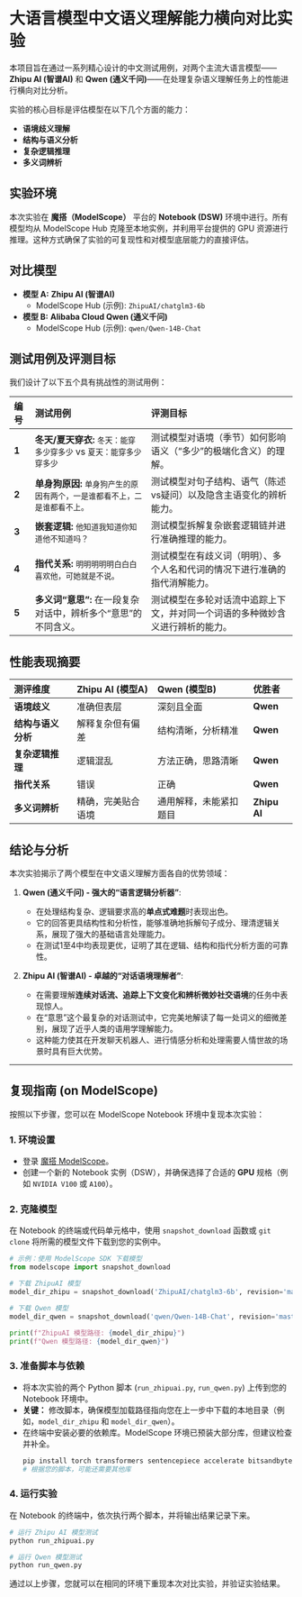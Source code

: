 # 大语言模型中文语义理解能力横向对比实验

本项目旨在通过一系列精心设计的中文测试用例，对两个主流大语言模型——**Zhipu AI (智谱AI)** 和 **Qwen (通义千问)**——在处理复杂语义理解任务上的性能进行横向对比分析。

实验的核心目标是评估模型在以下几个方面的能力：
- **语境歧义理解**
- **结构与语义分析**
- **复杂逻辑推理**
- **多义词辨析**

## 实验环境

本次实验在 **魔搭（ModelScope）** 平台的 **Notebook (DSW)** 环境中进行。所有模型均从 ModelScope Hub 克隆至本地实例，并利用平台提供的 GPU 资源进行推理。这种方式确保了实验的可复现性和对模型底层能力的直接评估。

## 对比模型

- **模型 A:** **Zhipu AI (智谱AI)**
  - ModelScope Hub (示例): `ZhipuAI/chatglm3-6b`
- **模型 B:** **Alibaba Cloud Qwen (通义千问)**
  - ModelScope Hub (示例): `qwen/Qwen-14B-Chat`


## 测试用例及评测目标

我们设计了以下五个具有挑战性的测试用例：

| 编号 | 测试用例 | 评测目标 |
| :--- | :--- | :--- |
| **1** | **冬天/夏天穿衣:** `冬天：能穿多少穿多少` vs `夏天：能穿多少穿多少` | 测试模型对语境（季节）如何影响语义（“多少”的极端化含义）的理解。 |
| **2** | **单身狗原因:** `单身狗产生的原因有两个，一是谁都看不上，二是谁都看不上。` | 测试模型对句子结构、语气（陈述vs疑问）以及隐含主语变化的辨析能力。 |
| **3** | **嵌套逻辑:** `他知道我知道你知道他不知道吗？` | 测试模型拆解复杂嵌套逻辑链并进行准确推理的能力。 |
| **4** | **指代关系:** `明明明明明白白白喜欢他，可她就是不说。` | 测试模型在有歧义词（明明）、多个人名和代词的情况下进行准确的指代消解能力。 |
| **5** | **多义词“意思”:** 在一段复杂对话中，辨析多个“意思”的不同含义。 | 测试模型在多轮对话流中追踪上下文，并对同一个词语的多种微妙含义进行辨析的能力。 |

## 性能表现摘要

| 测评维度 | Zhipu AI (模型A) | Qwen (模型B) | 优胜者 |
| :--- | :--- | :--- | :--- |
| **语境歧义** | 准确但表层 | 深刻且全面 | **Qwen** |
| **结构与语义分析** | 解释复杂但有偏差 | 结构清晰，分析精准 | **Qwen** |
| **复杂逻辑推理** | 逻辑混乱 | 方法正确，思路清晰 | **Qwen** |
| **指代关系** | 错误 | 正确 | **Qwen** |
| **多义词辨析** | 精确，完美贴合语境 | 通用解释，未能紧扣题目 | **Zhipu AI** |

## 结论与分析

本次实验揭示了两个模型在中文语义理解方面各自的优势领域：

1.  **Qwen (通义千问) - 强大的“语言逻辑分析器”**:
    - 在处理结构复杂、逻辑要求高的**单点式难题**时表现出色。
    - 它的回答更具结构性和分析性，能够准确地拆解句子成分、理清逻辑关系，展现了强大的基础语言处理能力。
    - 在测试1至4中均表现更优，证明了其在逻辑、结构和指代分析方面的可靠性。

2.  **Zhipu AI (智谱AI) - 卓越的“对话语境理解者”**:
    - 在需要理解**连续对话流、追踪上下文变化和辨析微妙社交语境**的任务中表现惊人。
    - 在“意思”这个最复杂的对话测试中，它完美地解读了每一处词义的细微差别，展现了近乎人类的语用学理解能力。
    - 这种能力使其在开发聊天机器人、进行情感分析和处理需要人情世故的场景时具有巨大优势。

---

## 复现指南 (on ModelScope)

按照以下步骤，您可以在 ModelScope Notebook 环境中复现本次实验：

### 1. 环境设置
- 登录 [魔搭 ModelScope](https://www.modelscope.cn/)。
- 创建一个新的 Notebook 实例（DSW），并确保选择了合适的 **GPU** 规格（例如 `NVIDIA V100` 或 `A100`）。

### 2. 克隆模型
在 Notebook 的终端或代码单元格中，使用 `snapshot_download` 函数或 `git clone` 将所需的模型文件下载到您的实例中。

```python
# 示例：使用 ModelScope SDK 下载模型
from modelscope import snapshot_download

# 下载 ZhipuAI 模型
model_dir_zhipu = snapshot_download('ZhipuAI/chatglm3-6b', revision='master')

# 下载 Qwen 模型
model_dir_qwen = snapshot_download('qwen/Qwen-14B-Chat', revision='master')

print(f"ZhipuAI 模型路径: {model_dir_zhipu}")
print(f"Qwen 模型路径: {model_dir_qwen}")
```

### 3. 准备脚本与依赖
- 将本次实验的两个 Python 脚本 (`run_zhipuai.py`, `run_qwen.py`) 上传到您的 Notebook 环境中。
- **关键：** 修改脚本，确保模型加载路径指向您在上一步中下载的本地目录（例如，`model_dir_zhipu` 和 `model_dir_qwen`）。
- 在终端中安装必要的依赖库。ModelScope 环境已预装大部分库，但建议检查并补全。
  ```bash
  pip install torch transformers sentencepiece accelerate bitsandbytes -U
  # 根据您的脚本，可能还需要其他库
  ```

### 4. 运行实验
在 Notebook 的终端中，依次执行两个脚本，并将输出结果记录下来。

```bash
# 运行 Zhipu AI 模型测试
python run_zhipuai.py

# 运行 Qwen 模型测试
python run_qwen.py
```

通过以上步骤，您就可以在相同的环境下重现本次对比实验，并验证实验结果。
